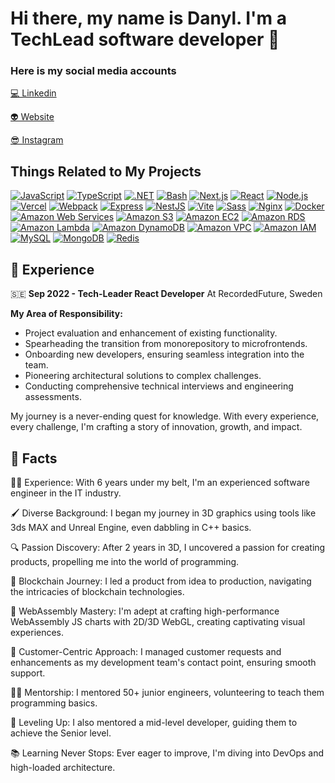 # Hi there, my name is Danyl. I'm a TechLead software developer 👋

### Here is my social media accounts
[💻 Linkedin](https://www.linkedin.com/in/vizboyko/)

[👽 Website](https://www.danylboiko.dev/)

[😎 Instagram](https://www.instagram.com/danyl_boiko/)


## Things Related to My Projects

[![JavaScript](https://img.shields.io/badge/JavaScript-Love%20and%20Hate-%23FFD180?logo=javascript&style=flat-square)](https://developer.mozilla.org/docs/Web/JavaScript)
[![TypeScript](https://img.shields.io/badge/TypeScript-Prefer%20It%20Over%20JavaScript-%2384FFFF?logo=typescript&style=flat-square)](https://www.typescriptlang.org/)
[![.NET](https://img.shields.io/badge/.NET-Framework%20for%20Everything-%237840A6?logo=.net&style=flat-square)](https://dotnet.microsoft.com/)
[![Bash](https://img.shields.io/badge/Bash-At%20My%20Fingertips-%23EEEEEE?logo=gnu&style=flat-square)](https://www.gnu.org/software/bash/)
[![Next.js](https://img.shields.io/badge/Next.js-Power%20Your%20Reacts-%23000000?logo=next.js&style=flat-square)](https://nextjs.org/)
[![React](https://img.shields.io/badge/React-Declarative%20UIs-%2361DAFB?logo=react&style=flat-square)](https://reactjs.org/)
[![Node.js](https://img.shields.io/badge/Node.js-For%20the%20Backend-%23339933?logo=node.js&style=flat-square)](https://nodejs.org/)
[![Vercel](https://img.shields.io/badge/Vercel-Deploy%20with%20Ease-%23000000?logo=vercel&style=flat-square)](https://vercel.com/)
[![Webpack](https://img.shields.io/badge/Webpack-Make%20JavaScript%20Program%20Which%20Can%20Be%20Run%20on%20Web%20Browsers-%231976D2?logo=webpack&style=flat-square)](https://webpack.js.org/)
[![Express](https://img.shields.io/badge/Express-One%20of%20the%20Best%20JavaScript%20Web%20Frameworks%20but%20Old-%23F9FBE7?logo=express&style=flat-square)](https://expressjs.com/)
[![NestJS](https://img.shields.io/badge/NestJS%20+%20Fastify-A%20Web%20Framework%20for%20Large--Scale%20Projects-%23EF5350?logo=nestjs&style=flat-square)](https://nestjs.com/)
[![Vite](https://img.shields.io/badge/Vite-A%20Modern%20Front--end%20Development%20Tool-%2342A5F5?logo=vite&style=flat-square)](https://vitejs.dev/)
[![Sass](https://img.shields.io/badge/Sass-A%20CSS%20Preprocessor-%23EF5350?logo=sass&style=flat-square)](https://sass-lang.com/)
[![Nginx](https://img.shields.io/badge/Nginx-A%20Web%20Server,%20Reverse%20Proxy%20Server-%23558B2F?logo=nginx&style=flat-square)](https://www.nginx.com/)
[![Docker](https://img.shields.io/badge/Docker-An%20Application%20Containerization%20Platform-%23536DFE?logo=docker&style=flat-square)](https://www.docker.com/)
[![Amazon Web Services](https://img.shields.io/badge/AWS-Cloud%20Power-%23FF9900?logo=amazon-aws&style=flat-square)](https://aws.amazon.com/)
[![Amazon S3](https://img.shields.io/badge/Amazon%20S3-Scalable%20Storage-%23999999?logo=amazon-s3&style=flat-square)](https://aws.amazon.com/s3/)
[![Amazon EC2](https://img.shields.io/badge/Amazon%20EC2-Elastic%20Compute%20Cloud-%23FF9900?logo=amazon-ec2&style=flat-square)](https://aws.amazon.com/ec2/)
[![Amazon RDS](https://img.shields.io/badge/Amazon%20RDS-Managed%20Databases-%2300A0D1?logo=amazon-rds&style=flat-square)](https://aws.amazon.com/rds/)
[![Amazon Lambda](https://img.shields.io/badge/Amazon%20Lambda-Serverless%20Compute-%23FF9900?logo=aws-lambda&style=flat-square)](https://aws.amazon.com/lambda/)
[![Amazon DynamoDB](https://img.shields.io/badge/Amazon%20DynamoDB-Fast%20NoSQL%20DB-%23428BDD?logo=amazon-dynamodb&style=flat-square)](https://aws.amazon.com/dynamodb/)
[![Amazon VPC](https://img.shields.io/badge/Amazon%20VPC-Isolated%20Networking-%23008080?logo=amazon-vpc&style=flat-square)](https://aws.amazon.com/vpc/)
[![Amazon IAM](https://img.shields.io/badge/Amazon%20IAM-Identity%20Access%20Mgmt-%23FF9900?logo=aws-iam&style=flat-square)](https://aws.amazon.com/iam/)
[![MySQL](https://img.shields.io/badge/MySQL-RDBMS-%23FFB74D?logo=mysql&style=flat-square)](https://www.mysql.com/)
[![MongoDB](https://img.shields.io/badge/MongoDB-NoSQL%20Document--Oriented%20Database-%2300E676?logo=mongodb&style=flat-square)](https://www.mongodb.com/)
[![Redis](https://img.shields.io/badge/Redis-In--Memory%20Data%20Store-%23D50000?logo=redis&style=flat-square)](https://redis.io/)

## 🚀 Experience

🇸🇪 **Sep 2022 - Tech-Leader React Developer**
At RecordedFuture, Sweden

**My Area of Responsibility:**
- Project evaluation and enhancement of existing functionality.
- Spearheading the transition from monorepository to microfrontends.
- Onboarding new developers, ensuring seamless integration into the team.
- Pioneering architectural solutions to complex challenges.
- Conducting comprehensive technical interviews and engineering assessments.

My journey is a never-ending quest for knowledge. With every experience, every challenge, I'm crafting a story of innovation, growth, and impact.


## 🤔 Facts
👨‍💻 Experience: With 6 years under my belt, I'm an experienced software engineer in the IT industry.

🖌️ Diverse Background: I began my journey in 3D graphics using tools like 3ds MAX and Unreal Engine, even dabbling in C++ basics.

🔍 Passion Discovery: After 2 years in 3D, I uncovered a passion for creating products, propelling me into the world of programming.

🔗 Blockchain Journey: I led a product from idea to production, navigating the intricacies of blockchain technologies.

🚀 WebAssembly Mastery: I'm adept at crafting high-performance WebAssembly JS charts with 2D/3D WebGL, creating captivating visual experiences.

🎯 Customer-Centric Approach: I managed customer requests and enhancements as my development team's contact point, ensuring smooth support.

👨‍🏫 Mentorship: I mentored 50+ junior engineers, volunteering to teach them programming basics.

🚀 Leveling Up: I also mentored a mid-level developer, guiding them to achieve the Senior level.

📚 Learning Never Stops: Ever eager to improve, I'm diving into DevOps and high-loaded architecture.
